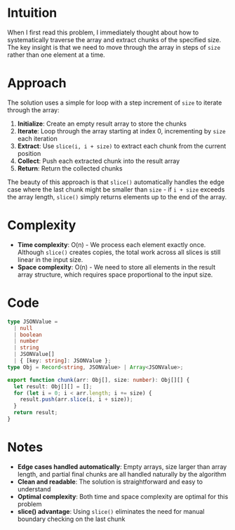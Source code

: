 # Intuition

When I first read this problem, I immediately thought about how to systematically traverse the array and extract chunks of the specified size. The key insight is that we need to move through the array in steps of `size` rather than one element at a time.

# Approach

The solution uses a simple for loop with a step increment of `size` to iterate through the array:

1. **Initialize**: Create an empty result array to store the chunks
2. **Iterate**: Loop through the array starting at index 0, incrementing by `size` each iteration
3. **Extract**: Use `slice(i, i + size)` to extract each chunk from the current position
4. **Collect**: Push each extracted chunk into the result array
5. **Return**: Return the collected chunks

The beauty of this approach is that `slice()` automatically handles the edge case where the last chunk might be smaller than `size` - if `i + size` exceeds the array length, `slice()` simply returns elements up to the end of the array.

# Complexity

- **Time complexity**: O(n) - We process each element exactly once. Although `slice()` creates copies, the total work across all slices is still linear in the input size.
- **Space complexity**: O(n) - We need to store all elements in the result array structure, which requires space proportional to the input size.

# Code

```typescript
type JSONValue =
  | null
  | boolean
  | number
  | string
  | JSONValue[]
  | { [key: string]: JSONValue };
type Obj = Record<string, JSONValue> | Array<JSONValue>;

export function chunk(arr: Obj[], size: number): Obj[][] {
  let result: Obj[][] = [];
  for (let i = 0; i < arr.length; i += size) {
    result.push(arr.slice(i, i + size));
  }
  return result;
}
```

# Notes

- **Edge cases handled automatically**: Empty arrays, size larger than array length, and partial final chunks are all handled naturally by the algorithm
- **Clean and readable**: The solution is straightforward and easy to understand
- **Optimal complexity**: Both time and space complexity are optimal for this problem
- **slice() advantage**: Using `slice()` eliminates the need for manual boundary checking on the last chunk

